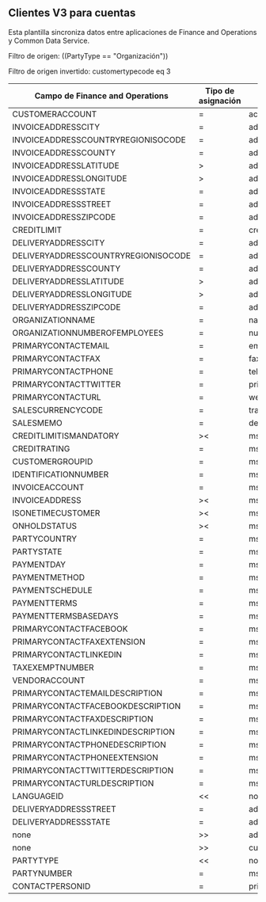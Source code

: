 ## <a name="customers-v3-to-accounts"></a>Clientes V3 para cuentas

Esta plantilla sincroniza datos entre aplicaciones de Finance and Operations y Common Data Service.

Filtro de origen: ((PartyType == "Organización"))

Filtro de origen invertido: customertypecode eq 3

Campo de Finance and Operations | Tipo de asignación | Otro campo de Dynamics 365 | Valor predeterminado
---|---|---|---
CUSTOMERACCOUNT | = | accountnumber | 
INVOICEADDRESSCITY | = | address2_city | 
INVOICEADDRESSCOUNTRYREGIONISOCODE | = | address2_country | 
INVOICEADDRESSCOUNTY | = | address2_county | 
INVOICEADDRESSLATITUDE | > | address2_latitude | 
INVOICEADDRESSLONGITUDE | > | address2_longitude | 
INVOICEADDRESSSTATE | = | address2_stateorprovince | 
INVOICEADDRESSSTREET | = | address2_line1 | 
INVOICEADDRESSZIPCODE | = | address2_postalcode | 
CREDITLIMIT | = | creditlimit | 
DELIVERYADDRESSCITY | = | address1_city | 
DELIVERYADDRESSCOUNTRYREGIONISOCODE | = | address1_country | 
DELIVERYADDRESSCOUNTY | = | address1_county | 
DELIVERYADDRESSLATITUDE | > | address1_latitude | 
DELIVERYADDRESSLONGITUDE | > | address1_longitude | 
DELIVERYADDRESSZIPCODE | = | address1_postalcode | 
ORGANIZATIONNAME | = | name | 
ORGANIZATIONNUMBEROFEMPLOYEES | = | numberofemployees | 
PRIMARYCONTACTEMAIL | = | emailaddress1 | 
PRIMARYCONTACTFAX | = | fax | 
PRIMARYCONTACTPHONE | = | telephone1 | 
PRIMARYCONTACTTWITTER | = | primarytwitterid | 
PRIMARYCONTACTURL | = | websiteurl | 
SALESCURRENCYCODE | = | transactioncurrencyid.isocurrencycode | 
SALESMEMO | = | descripción | 
CREDITLIMITISMANDATORY | >< | msdyn_creditlimitismandatory | 
CREDITRATING | = | msdyn_creditrating | 
CUSTOMERGROUPID | = | msdyn_customergroupid.msdyn_groupid | 
IDENTIFICATIONNUMBER | = | msdyn_identificationnumber | 
INVOICEACCOUNT | = | msdyn_billingaccount.accountnumber | 
INVOICEADDRESS | >< | msdyn_invoiceaddress | 
ISONETIMECUSTOMER | >< | msdyn_onetimecustomer | 
ONHOLDSTATUS | >< | msdyn_onholdstatus | 
PARTYCOUNTRY | = | msdyn_partycountry | 
PARTYSTATE | = | msdyn_partystateprovince | 
PAYMENTDAY | = | msdyn_paymentday.msdyn_name | 
PAYMENTMETHOD | = | msdyn_customerpaymentmethod.msdyn_name | 
PAYMENTSCHEDULE | = | msdyn_paymentschedule.msdyn_name | 
PAYMENTTERMS | = | msdyn_paymentterm.msdyn_name | 
PAYMENTTERMSBASEDAYS | = | msdyn_paymenttermsbasedays | 
PRIMARYCONTACTFACEBOOK | = | msdyn_primaryfacebookid | 
PRIMARYCONTACTFAXEXTENSION | = | msdyn_faxextension | 
PRIMARYCONTACTLINKEDIN | = | msdyn_primarylinkedinid | 
TAXEXEMPTNUMBER | = | msdyn_taxexemptnumber | 
VENDORACCOUNT | = | msdyn_vendor.msdyn_vendoraccountnumber | 
PRIMARYCONTACTEMAILDESCRIPTION | = | msdyn_emailaddress1description | 
PRIMARYCONTACTFACEBOOKDESCRIPTION | = | msdyn_primaryfacebookdescription | 
PRIMARYCONTACTFAXDESCRIPTION | = | msdyn_faxdescription | 
PRIMARYCONTACTLINKEDINDESCRIPTION | = | msdyn_primarylinkedindescrption | 
PRIMARYCONTACTPHONEDESCRIPTION | = | msdyn_telephone1description | 
PRIMARYCONTACTPHONEEXTENSION | = | msdyn_telephone1extension | 
PRIMARYCONTACTTWITTERDESCRIPTION | = | msdyn_primarytwitteriddescription | 
PRIMARYCONTACTURLDESCRIPTION | = | msdyn_websiteurldescription | 
LANGUAGEID | << | none | es
DELIVERYADDRESSSTREET | = | address1_line1 | 
DELIVERYADDRESSSTATE | = | address1_stateorprovince | 
none | >> | address1_addresstypecode | 2
none | >> | customertypecode | 3
PARTYTYPE | << | none | Organización
PARTYNUMBER | = | msdyn_partynumber | 
CONTACTPERSONID | = | primarycontactid.msdyn_contactpersonid | 
